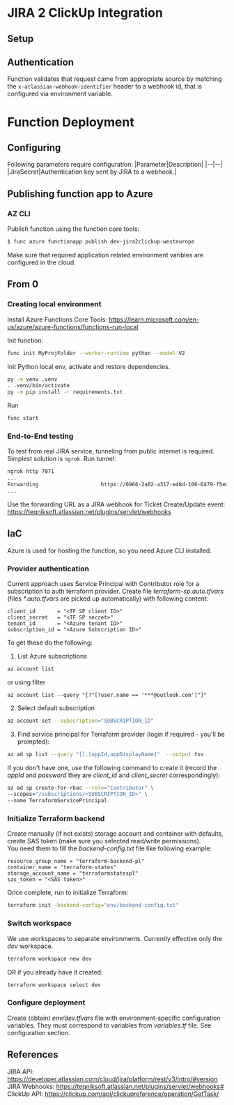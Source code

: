 # JIRA 2 ClickUp Integration

## Setup

## Authentication
Function validates that request came from appropriate source by matching the `x-atlassian-webhook-identifier` header to a webhook id, that is configured via environment variable.

# Function Deployment

## Configuring
Following parameters require configuration:
|Parameter|Description|
|--|--|
|JiraSecret|Authentication key sent by JIRA to a webhook.|

## Publishing function app to Azure 

### AZ CLI
Publish function using the function core tools:
```bash
$ func azure functionapp publish dev-jira2clickup-westeurope
```
Make sure that required application related environment varibles are configured in the cloud.

## From 0
### Creating local environment
Install Azure Functions Core Tools: https://learn.microsoft.com/en-us/azure/azure-functions/functions-run-local  

Init function:
```bash
func init MyProjFolder --worker-runtime python --model V2
```
Init Python local env, activate and restore dependencies.
```bash
py -m venv .venv
. .venv/bin/activate
py -m pip install -r requirements.txt
```
Run
```bash
func start
```

### End-to-End testing
To test from real JIRA service, tunneling from public internet is required. Simplest solution is `ngrok`.
Run tunnel:
```bash
ngrok http 7071
...
Forwarding                    https://0966-2a02-a317-e48d-100-6479-f5ed-1013-ee06.ngrok-free.app -> http://localhost:7071    
...
```
Use the forwarding URL as a JIRA webhook for Ticket Create/Update event: https://teqniksoft.atlassian.net/plugins/servlet/webhooks  

## IaC
Azure is used for hosting the function, so you need Azure CLI installed.

### Provider authentication
Current approach uses Service Principal with Contributor role for a subscription to auth terraform provider.
Create file _terraform-sp.auto.tfvars_ (files _*.auto.tfvars_ are picked up automatically) with following content:
```
client_id       = "<TF SP client ID>"
client_secret   = "<TF SP secret>"
tenant_id       = "<Azure tenant ID>"
subscription_id = "<Azure Subscription ID>"
```

To get these do the following:
1) List Azure subscriptions
```bash
az account list
```
or using filter
```
az account list --query "[?"[?user.name == '***@outlook.com']"]"
```
2) Select default subscription
```bash
az account set --subscription="SUBSCRIPTION_ID"
```
3) Find service principal for Terraform provider (login if required - you'll be prompted):
```bash
az ad sp list --query "[].[appId,appDisplayName]"  --output tsv
```
If you don't have one, use the following command to create it (record the _appId_ and _password_ they are _client_id_ and _client_secret_ correspondingly):
```bash
az ad sp create-for-rbac --role="Contributor" \
--scopes="/subscriptions/<SUBSCRIPTION_ID>" \
--name TerraformServicePrincipal
```
### Initialize Terraform backend
Create manually (if not exists) storage account and container with defaults, create SAS token (make sure you selected read/write permissions).  
You need them to fill the _backend-config.txt_ file like following example:
```
resource_group_name = "terraform-backend-pl"
container_name = "terraform-states"
storage_account_name = "terraformstatespl"
sas_token = "<SAS token>"
```
Once complete, run to initialize Terraform:
```bash
terraform init -backend-config="env/backend-config.txt"
```

### Switch workspace
We use workspaces to separate environments. Currently effective only the _dev_ workspace.
```bash
terraform workspace new dev
```
OR if you already have it created:
```bash
terraform workspace select dev
```

### Configure deployment
Create (obtain) _env/dev.tfvars_ file with environment-specific configuration variables. They must correspond to variables from _variables.tf_ file.
See configuration section.

## References
JIRA API: https://developer.atlassian.com/cloud/jira/platform/rest/v3/intro/#version  
JIRA Webhooks: https://teqniksoft.atlassian.net/plugins/servlet/webhooks#  
ClickUp API: https://clickup.com/api/clickupreference/operation/GetTask/  
